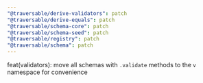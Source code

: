 ```yaml
---
"@traversable/derive-validators": patch
"@traversable/derive-equals": patch
"@traversable/schema-core": patch
"@traversable/schema-seed": patch
"@traversable/registry": patch
"@traversable/schema": patch
---
```


feat(validators): move all schemas with `.validate` methods to the `v` namespace for convenience
